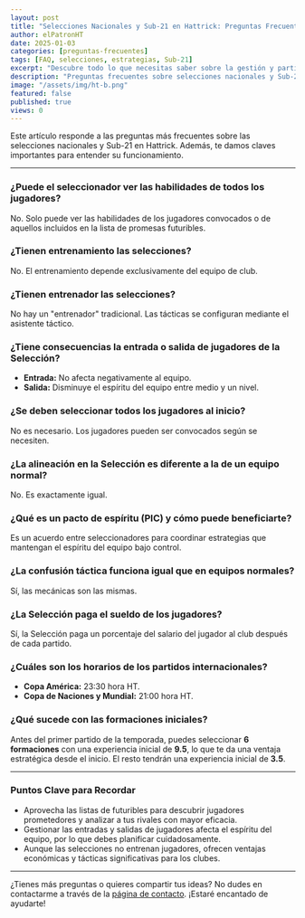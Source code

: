 ```yaml
---
layout: post
title: "Selecciones Nacionales y Sub-21 en Hattrick: Preguntas Frecuentes"
author: elPatronHT
date: 2025-01-03
categories: [preguntas-frecuentes]
tags: [FAQ, selecciones, estrategias, Sub-21]
excerpt: "Descubre todo lo que necesitas saber sobre la gestión y participación en selecciones nacionales y Sub-21 en Hattrick, desde tácticas hasta estrategias clave."
description: "Preguntas frecuentes sobre selecciones nacionales y Sub-21 en Hattrick. Aprende sobre gestión, estrategias y claves para triunfar con tu selección."
image: "/assets/img/ht-b.png"
featured: false
published: true
views: 0
---
```


Este artículo responde a las preguntas más frecuentes sobre las selecciones nacionales y Sub-21 en Hattrick. Además, te damos claves importantes para entender su funcionamiento.

---

### ¿Puede el seleccionador ver las habilidades de todos los jugadores?

No. Solo puede ver las habilidades de los jugadores convocados o de aquellos incluidos en la lista de promesas futuribles.

### ¿Tienen entrenamiento las selecciones?

No. El entrenamiento depende exclusivamente del equipo de club.

### ¿Tienen entrenador las selecciones?

No hay un "entrenador" tradicional. Las tácticas se configuran mediante el asistente táctico.

### ¿Tiene consecuencias la entrada o salida de jugadores de la Selección?

- **Entrada:** No afecta negativamente al equipo.
- **Salida:** Disminuye el espíritu del equipo entre medio y un nivel.

### ¿Se deben seleccionar todos los jugadores al inicio?

No es necesario. Los jugadores pueden ser convocados según se necesiten.

### ¿La alineación en la Selección es diferente a la de un equipo normal?

No. Es exactamente igual.

### ¿Qué es un pacto de espíritu (PIC) y cómo puede beneficiarte?

Es un acuerdo entre seleccionadores para coordinar estrategias que mantengan el espíritu del equipo bajo control.

### ¿La confusión táctica funciona igual que en equipos normales?

Sí, las mecánicas son las mismas.

### ¿La Selección paga el sueldo de los jugadores?

Sí, la Selección paga un porcentaje del salario del jugador al club después de cada partido.

### ¿Cuáles son los horarios de los partidos internacionales?

- **Copa América:** 23:30 hora HT.
- **Copa de Naciones y Mundial:** 21:00 hora HT.

### ¿Qué sucede con las formaciones iniciales?

Antes del primer partido de la temporada, puedes seleccionar **6 formaciones** con una experiencia inicial de **9.5**, lo que te da una ventaja estratégica desde el inicio. El resto tendrán una experiencia inicial de **3.5**.

---

### Puntos Clave para Recordar

- Aprovecha las listas de futuribles para descubrir jugadores prometedores y analizar a tus rivales con mayor eficacia.
- Gestionar las entradas y salidas de jugadores afecta el espíritu del equipo, por lo que debes planificar cuidadosamente.
- Aunque las selecciones no entrenan jugadores, ofrecen ventajas económicas y tácticas significativas para los clubes.

---

¿Tienes más preguntas o quieres compartir tus ideas? No dudes en contactarme a través de la [página de contacto](/contacto/). ¡Estaré encantado de ayudarte!
